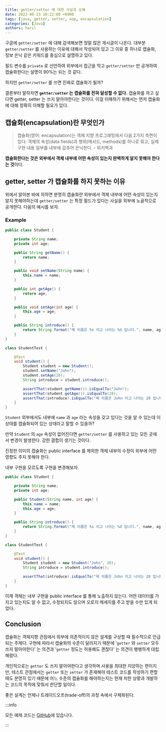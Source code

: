 ```yaml
---
title: getter/setter 에 대한 사실과 오해
date: 2022-06-23 10:22:00 +0900
tags: [java, getter, setter, oop, encapsulation]
categories: [Java]
authors: haril
---
```


구글에 `getter/setter` 에 대해 검색해보면 정말 많은 게시글이 나온다. 대부분 `getter/setter` 를 사용하는 이유에 대해서 작성되어 있고 그 이유 중 하나로 캡슐화, 정보 은닉 같은 키워드를 중심으로 설명하고 있다.

필드 변수를 `private` 로 선언하여 외부에서 접근을 막고 `getter/setter` 만 공개하여 캡슐화한다는 설명이 90%는 되는 것 같다.

하지만 `getter/setter` 를 쓰면 진짜로 캡슐화가 될까?

결론부터 말하자면 **`getter/setter` 는 캡슐화를 전혀 달성할 수 없다.** 캡슐화를 하고 싶다면 getter, setter 는 쓰지 말아야한다는 것이다. 이걸 이해하기 위해서는 먼저 캡슐화에 대해 정확히 이해할 필요가 있다.

## 캡슐화(encapsulation)란 무엇인가

> 캡슐화(영어: encapsulation)는 객체 지향 프로그래밍에서 다음 2가지 측면이 있다: 객체의 속성(data fields)과 행위(메서드, methods)를 하나로 묶고, 실제 구현 내용 일부를 내부에 감추어 은닉한다. - 위키백과

**캡슐화한다는 것은 외부에서 객체 내부에 어떤 속성이 있는지 완벽하게 알지 못해야 한다는 것**이다.

## getter, setter 가 캡슐화를 하지 못하는 이유

위에서 알아본 바에 의하면 분명히 캡슐화란 외부에서 객체 내부에 어떤 속성이 있는지 알지 못해야하는데 `getter/setter` 는 특정 필드가 있다는 사실을 외부에 노골적으로 공개한다. 다음의 예시를 보자.

### Example

```java
public class Student {

    private String name;
    private int age;

    public String getName() {
        return name;
    }

    public void setName(String name) {
        this.name = name;
    }

    public int getAge() {
        return age;
    }

    public void setAge(int age) {
        this.age = age;
    }

    public String introduce() {
        return String.format("제 이름은 %s 이고 나이는 %d 입니다.", name, age);
    }
}
```

```java
class StudentTest {

    @Test
    void student() {
        Student student = new Student();
        student.setName("John");
        student.setAge(20);
        String introduce = student.introduce();

        assertThat(student.getName()).isEqualTo("John");
        assertThat(student.getAge()).isEqualTo(20);
        assertThat(introduce).isEqualTo("제 이름은 John 이고 나이는 20 입니다.");
    }
}
```

`Student` 외부에서도 내부에 `name` 과 `age` 라는 속성을 갖고 있다는 것을 알 수 있는데 이 상태를 캡슐화되어 있는 상태라고 말할 수 있을까?

만약 `Student` 의 `age` 속성이 없어진다면 `getter/setter` 를 사용하고 있는 모든 곳에서 변경이 발생한다. 강한 결합이 생기는 것이다.

진정한 의미의 캡슐화는 public interface 를 제외한 객체 내부의 수정이 외부에 어떤 영향도 주지 못해야 한다.

내부 구현을 모르도록 구현을 변경해보자.

```java
public class Student {

    private String name;
    private int age;

    public Student(String name, int age) {
        this.name = name;
        this.age = age;
    }

    public String introduce() {
        return String.format("제 이름은 %s 이고 나이는 %d 입니다.", name, age);
    }
}
```

```java
class StudentTest {

    @Test
    void student() {
        Student student = new Student("John", 20);
        String introduce = student.introduce();

        assertThat(introduce).isEqualTo("제 이름은 John 이고 나이는 20 입니다.");
    }
}
```

이제 객체는 내부 구현을 public interface 를 통해 노출하지 않는다. 어떤 데이터를 가지고 있는지도 알 수 없고, 수정되지도 않으며 오로지 메세지를 주고 받을 수만 있게 되었다.

## Conclusion

캡슐화는 객체지향 관점에서 외부에 의존적이지 않은 설계를 구상할 때 필수적으로 언급되는 주제다. 구현에 따라서 캡슐화의 수준이 달라지기 때문에 '`getter` 와 `setter` 모두 쓰지 말아야한다' 는 의견과 '`getter` 정도는 허용해도 괜찮다' 는 의견이 팽팽하게 대립해왔다.

개인적으로는 `getter` 도 쓰지 말아야한다고 생각하며 사용을 최대한 지양하는 편이지만, 테스트 관점에서는 `getter` 또는 `setter` 가 존재해야 테스트 코드를 작성하기 편할 때도 분명히 있기 때문에 어느 수준의 캡슐화를 해야하는지는 현재 처한 상황과 개발하는 코드의 목적에 맞춰서 판단할 일이다.

좋은 설계는 언제나 트레이드오프(trade-off)의 과정 속에서 구체화된다.

:::info

모든 예제 코드는 [GitHub](https://github.com/songkg7/java-practice/blob/main/basic-syntax/src/main/java/basicsyntax/getterandsetter/Student.java)에 있습니다.

:::

